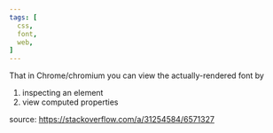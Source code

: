 ```yaml
---
tags: [
  css,
  font,
  web,
]
---
```

That in Chrome/chromium you can view the actually-rendered font by
1. inspecting an element 
2. view computed properties

source: https://stackoverflow.com/a/31254584/6571327